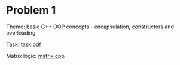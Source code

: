 # Problem 1
Theme: basic C++ OOP concepts - encapsulation, constructors and overloading

Task: [task.pdf](./task.pdf)

Matrix logic: [matrix.cpp](./problem-1/matrix.cpp)
